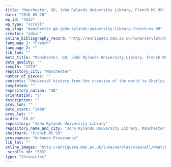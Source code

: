 ```yaml
---
title: "Manchester, GB, John Rylands University Library, French MS 99"
date: "2016-09-28"
wp_id: "4815"
wp_type: "scroll"
wp_slug: "manchester-gb-john-rylands-university-library-french-ms-99"
creator: "admin"
online_bibliography_record: "http://enriqueta.man.ac.uk/luna/servlet/detail/Manchester~91~1~103120~105971:Philistines-battle-with-Israel?sort=Reference_Number%2CPage%2CCurrent_Repository&qvq=w4s:/what/French%20MS%2099;sort:Reference_Number%2CPage%2CCurrent_Repository;lc:Manchester~91~1&mi=4&trs=21"
language_1: "French"
language_2: ""
lib_lon: ""
meta_title: "Manchester, GB, John Rylands University Library, French MS 99"
date_quality: ""
length: "1723"
repository_city: "Manchester"
number_of_pieces: ""
contents: "Universal history from the creation of the world to Charles VII of France."
completed: ""
repository_nation: "GB"
orientation: "V"
description: ""
prov_lon: ""
date_start: "1400"
prov_lat: ""
width: "68.6"
repository: "John Rylands University Library"
repository_name_and_city: "John Rylands University Library, Manchester GB"
shelfmark: "French MS 99"
provenance: "Unknown Provenance"
lib_lat: ""
online_images: "http://enriqueta.man.ac.uk/luna/servlet/view/all/what/French%20MS%2099?sort=Reference_Number,Page,Current_Repository"
_scrolls_id: "583"
type: "Chronicles"
---
```



